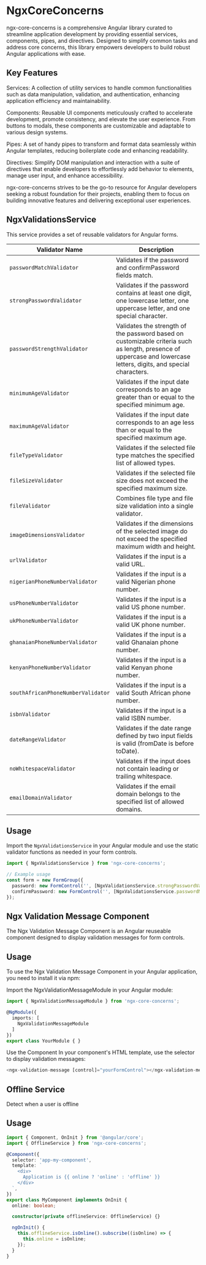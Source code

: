 # NgxCoreConcerns

ngx-core-concerns is a comprehensive Angular library curated to streamline application development by providing essential services, components, pipes, and directives. Designed to simplify common tasks and address core concerns, this library empowers developers to build robust Angular applications with ease.

## Key Features

Services: A collection of utility services to handle common functionalities such as data manipulation, validation, and authentication, enhancing application efficiency and maintainability.

Components: Reusable UI components meticulously crafted to accelerate development, promote consistency, and elevate the user experience. From buttons to modals, these components are customizable and adaptable to various design systems.

Pipes: A set of handy pipes to transform and format data seamlessly within Angular templates, reducing boilerplate code and enhancing readability.

Directives: Simplify DOM manipulation and interaction with a suite of directives that enable developers to effortlessly add behavior to elements, manage user input, and enhance accessibility.

ngx-core-concerns strives to be the go-to resource for Angular developers seeking a robust foundation for their projects, enabling them to focus on building innovative features and delivering exceptional user experiences.

## NgxValidationsService

This service provides a set of reusable validators for Angular forms.

| Validator Name                  | Description                                                                                        |
|--------------------------------|----------------------------------------------------------------------------------------------------|
| `passwordMatchValidator`       | Validates if the password and confirmPassword fields match.                                       |
| `strongPasswordValidator`      | Validates if the password contains at least one digit, one lowercase letter, one uppercase letter, and one special character. |
| `passwordStrengthValidator`    | Validates the strength of the password based on customizable criteria such as length, presence of uppercase and lowercase letters, digits, and special characters. |
| `minimumAgeValidator`          | Validates if the input date corresponds to an age greater than or equal to the specified minimum age. |
| `maximumAgeValidator`          | Validates if the input date corresponds to an age less than or equal to the specified maximum age. |
| `fileTypeValidator`            | Validates if the selected file type matches the specified list of allowed types.                  |
| `fileSizeValidator`            | Validates if the selected file size does not exceed the specified maximum size.                    |
| `fileValidator`                | Combines file type and file size validation into a single validator.                               |
| `imageDimensionsValidator`     | Validates if the dimensions of the selected image do not exceed the specified maximum width and height. |
| `urlValidator`                 | Validates if the input is a valid URL.                                                           |
| `nigerianPhoneNumberValidator` | Validates if the input is a valid Nigerian phone number.                                          |
| `usPhoneNumberValidator`       | Validates if the input is a valid US phone number.                                                |
| `ukPhoneNumberValidator`       | Validates if the input is a valid UK phone number.                                                |
| `ghanaianPhoneNumberValidator` | Validates if the input is a valid Ghanaian phone number.                                          |
| `kenyanPhoneNumberValidator`  | Validates if the input is a valid Kenyan phone number.                                             |
| `southAfricanPhoneNumberValidator` | Validates if the input is a valid South African phone number.                                    |
| `isbnValidator`                | Validates if the input is a valid ISBN number.                                                     |
| `dateRangeValidator`           | Validates if the date range defined by two input fields is valid (fromDate is before toDate).      |
| `noWhitespaceValidator`        | Validates if the input does not contain leading or trailing whitespace.                             |
| `emailDomainValidator`         | Validates if the email domain belongs to the specified list of allowed domains.                    |

## Usage

Import the `NgxValidationsService` in your Angular module and use the static validator functions as needed in your form controls.

```typescript
import { NgxValidationsService } from 'ngx-core-concerns';

// Example usage
const form = new FormGroup({
  password: new FormControl('', [NgxValidationsService.strongPasswordValidator]),
  confirmPassword: new FormControl('', [NgxValidationsService.passwordMatchValidator]),
});
```

## Ngx Validation Message Component

The Ngx Validation Message Component is an Angular reuseable component designed to display validation messages for form controls.

## Usage

To use the Ngx Validation Message Component in your Angular application, you need to install it via npm:

Import the NgxValidationMessageModule in your Angular module:

```typescript
import { NgxValidationMessageModule } from 'ngx-core-concerns';

@NgModule({
  imports: [
    NgxValidationMessageModule
  ]
})
export class YourModule { }

```

Use the Component
In your component's HTML template, use the <ngx-validation-message> selector to display validation messages:

```typescript
<ngx-validation-message [control]="yourFormControl"></ngx-validation-message>
```

## Offline Service

Detect when a user is offline

## Usage

```typescript
import { Component, OnInit } from '@angular/core';
import { OfflineService } from 'ngx-core-concerns';

@Component({
  selector: 'app-my-component',
  template: `
    <div>
      Application is {{ online ? 'online' : 'offline' }}
    </div>
  `,
})
export class MyComponent implements OnInit {
  online: boolean;

  constructor(private offlineService: OfflineService) {}

  ngOnInit() {
    this.offlineService.isOnline().subscribe((isOnline) => {
      this.online = isOnline;
    });
  }
}
```
